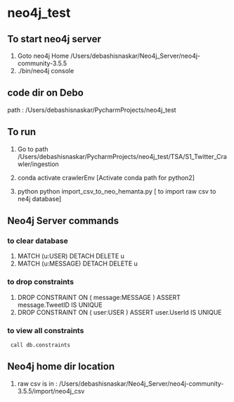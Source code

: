 # neo4j_test

## To start neo4j server
   1. Goto neo4j Home /Users/debashisnaskar/Neo4j_Server/neo4j-community-3.5.5
   2. ./bin/neo4j console

## code dir on Debo
  path : /Users/debashisnaskar/PycharmProjects/neo4j_test
## To run
  1) Go to path /Users/debashisnaskar/PycharmProjects/neo4j_test/TSA/S1_Twitter_Crawler/ingestion
  
  2) conda activate crawlerEnv [Activate conda path for python2] 
  
  3) python python import_csv_to_neo_hemanta.py [ to import raw csv to ne4j database]
 
## Neo4j Server commands
### to clear database
  1) MATCH (u:USER) DETACH DELETE u
  2) MATCH (u:MESSAGE) DETACH DELETE u
  
### to drop constraints
  1) DROP CONSTRAINT ON ( message:MESSAGE ) ASSERT message.TweetID IS UNIQUE
  2) DROP CONSTRAINT ON ( user:USER ) ASSERT user.UserId IS UNIQUE
  
### to view all constraints

     call db.constraints
  
 ## Neo4j home dir location
   1) raw csv is in : /Users/debashisnaskar/Neo4j_Server/neo4j-community-3.5.5/import/neo4j_csv
   
   
  
